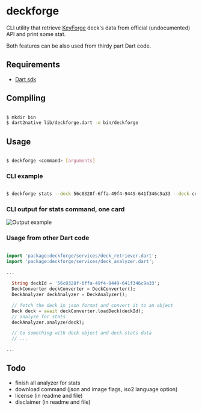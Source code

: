 
# deckforge

CLI utility that retrieve [KeyForge](https://keyforgegame.com) deck's data from official (undocumented) API and print some stat.

Both features can be also used from thirdy part Dart code.

## Requirements

- [Dart sdk](https://dart.dev/get-dart)

## Compiling

```sh

$ mkdir bin
$ dart2native lib/deckforge.dart -o bin/deckforge

```

## Usage

```sh

$ deckforge <command> [arguments]

```

### CLI example

```sh

$ deckforge stats --deck 56c0328f-6ffa-49f4-9449-641f346c9a33 --deck cdbfba62-e077-4a43-b91b-4724cf2bb4c8 --deck d012ed28-d9dc-4d56-be80-faa0351b731f --deck 6cffebc8-8922-49ad-b26b-3b076830e7ee --deck de7fcdb7-1f90-474a-a02d-e94398c95a4a --deck 41bdbe4a-d6de-4e3d-b726-3131dabe7cd1 --deck 5d44b11f-0eae-403e-ae18-952f34fcc40e --deck   e2bd9cac-2274-4a3e-9bf3-d656ac2c4d9f --deck f2572901-8fd9-46f5-917d-48f409d8ec16

```

### CLI output for stats command, one card

![Output example](https://user-images.githubusercontent.com/18366032/88548095-e783eb00-d01e-11ea-9234-9bada4dc17e8.png)

### Usage from other Dart code

```dart

import 'package:deckforge/services/deck_retriever.dart';
import 'package:deckforge/services/deck_analyzer.dart';

...
  
  String deckId = '56c0328f-6ffa-49f4-9449-641f346c9a33';
  DeckConverter deckConverter = DeckConverter();
  DeckAnalyzer deckAnalyzer = DeckAnalyzer();

  // fetch the deck in json format and convert it to an object
  Deck deck = await deckConverter.loadDeck(deckId);
  // analyze for stats
  deckAnalyzer.analyze(deck);

  // to something with deck object and deck.stats data
  // ...

...

```

## Todo

- finish all analyzer for stats
- download command (json and image flags, iso2 language option)
- license (in readme and file)
- disclaimer (in readme and file)